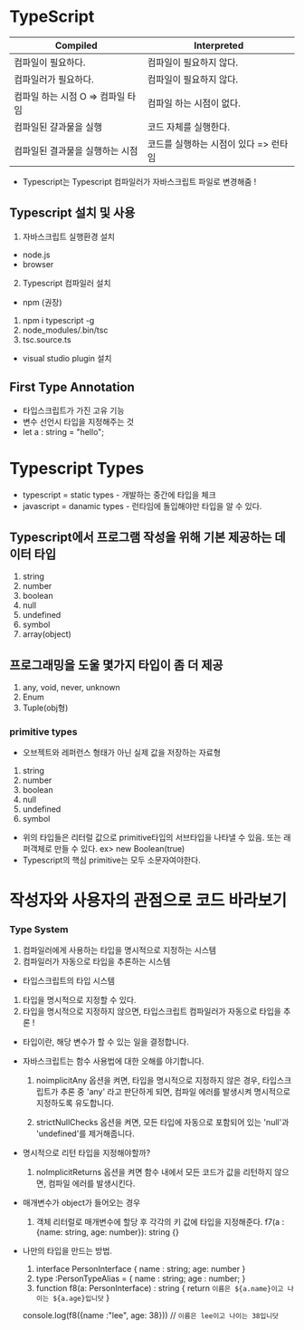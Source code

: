 # TypeScript

| Compiled                          | Interpreted                           |
| --------------------------------- | ------------------------------------- |
| 컴파일이 필요하다.                | 컴파일이 필요하지 않다.               |
| 컴파일러가 필요하다.              | 컴파일이 필요하지 않다.               |
| 컴파일 하는 시점 O => 컴파일 타임 | 컴파일 하는 시점이 없다.              |
| 컴파일된 걀과물을 실행            | 코드 자체를 실행한다.                 |
| 컴파일된 결과물을 실행하는 시점   | 코드를 실행하는 시점이 있다 => 런타임 |

- Typescript는 Typescript 컴파일러가 자바스크립트 파일로 변경해줌 !

## Typescript 설치 및 사용

1. 자바스크립트 실행환경 설치

- node.js
- browser

2. Typescript 컴파일러 설치

- npm (권장)

1. npm i typescript -g
2. node_modules/.bin/tsc
3. tsc.source.ts

- visual studio plugin 설치

## First Type Annotation

- 타입스크립트가 가진 고유 기능
- 변수 선언시 타입을 지정해주는 것
- let a : string = "hello";

# Typescript Types

- typescript = static types - 개발하는 중간에 타입을 체크
- javascript = danamic types - 런타임에 돌입해야만 타입을 알 수 있다.

## Typescript에서 프로그램 작성을 위해 기본 제공하는 데이터 타입

1. string
2. number
3. boolean
4. null
5. undefined
6. symbol
7. array(object)

## 프로그래밍을 도울 몇가지 타입이 좀 더 제공

1. any, void, never, unknown
2. Enum
3. Tuple(obj형)

### primitive types

- 오브젝트와 레퍼런스 형태가 아닌 실제 값을 저장하는 자료형

1. string
2. number
3. boolean
4. null
5. undefined
6. symbol

- 위의 타입들은 리터럴 값으로 primitive타입의 서브타입을 나타낼 수 있음.
  또는 래퍼객체로 만들 수 있다.
  ex> new Boolean(true)
- Typescript의 핵심 primitive는 모두 소문자여야한다.

# 작성자와 사용자의 관점으로 코드 바라보기

### Type System

1. 컴파일러에게 사용하는 타입을 명시적으로 지정하는 시스템
2. 컴파일러가 자동으로 타입을 추론하는 시스템

- 타입스크립트의 타입 시스템

1. 타입을 명시적으로 지정할 수 있다.
2. 타입을 명시적으로 지정하지 않으면, 타입스크립트 컴파일러가 자동으로 타입을 추론 !

- 타입이란, 해당 변수가 할 수 있는 일을 결정합니다.
- 자바스크립트는 함수 사용법에 대한 오해를 야기합니다.

  1. noimplicitAny 옵션을 켜면, 타입을 명시적으로 지정하지 않은 경우, 타입스크립트가 추론 중 'any' 라고 판단하게 되면,
     컴파일 에러를 발생시켜 명시적으로 지정하도록 유도합니다.

  2. strictNullChecks 옵션을 켜면, 모든 타입에 자동으로 포함되어 있는 'null'과 'undefined'를 제거해줍니다.

- 명시적으로 리턴 타입을 지정해야할까?

  1. noImplicitReturns 옵션을 켜면 함수 내에서 모든 코드가 값을 리턴하지 않으면, 컴파일 에러를 발생시킨다.

- 매개변수가 object가 들어오는 경우

  1. 객체 리터럴로 매개변수에 할당 후 각각의 키 값에 타입을 지정해준다. f7(a : {name: string, age: number}): string {}

- 나만의 타입을 만드는 방법.

  1. interface PersonInterface {
     name : string;
     age: number
     }
  2. type :PersonTypeAlias = {
     name : string;
     age : number;
     }
  3. function f8(a: PersonInterface) : string {
     return `이름은 ${a.name}이고 나이는 ${a.age}입니닷`
     }

  console.log(f8({name :"lee", age: 38})) // `이름은 lee이고 나이는 38입니닷`
